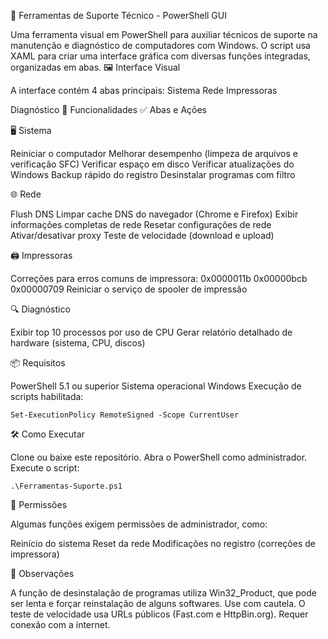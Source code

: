 🧰 Ferramentas de Suporte Técnico - PowerShell GUI

Uma ferramenta visual em PowerShell para auxiliar técnicos de suporte na manutenção e diagnóstico de computadores com Windows. O script usa XAML para criar uma interface gráfica com diversas funções integradas, organizadas em abas.
🖼️ Interface Visual

A interface contém 4 abas principais:
Sistema
Rede
Impressoras

Diagnóstico
🚀 Funcionalidades
✅ Abas e Ações

🖥️ Sistema

Reiniciar o computador
Melhorar desempenho (limpeza de arquivos e verificação SFC)
Verificar espaço em disco
Verificar atualizações do Windows
Backup rápido do registro
Desinstalar programas com filtro

🌐 Rede

Flush DNS
Limpar cache DNS do navegador (Chrome e Firefox)
Exibir informações completas de rede
Resetar configurações de rede
Ativar/desativar proxy
Teste de velocidade (download e upload)

🖨️ Impressoras

Correções para erros comuns de impressora:
0x0000011b
0x00000bcb
0x00000709
Reiniciar o serviço de spooler de impressão

🔍 Diagnóstico

Exibir top 10 processos por uso de CPU
Gerar relatório detalhado de hardware (sistema, CPU, discos)

📦 Requisitos

PowerShell 5.1 ou superior
Sistema operacional Windows
Execução de scripts habilitada:

    Set-ExecutionPolicy RemoteSigned -Scope CurrentUser

🛠️ Como Executar

Clone ou baixe este repositório.
Abra o PowerShell como administrador.
Execute o script:
    
    .\Ferramentas-Suporte.ps1

🔐 Permissões

Algumas funções exigem permissões de administrador, como:

Reinício do sistema
Reset da rede
Modificações no registro (correções de impressora)

📎 Observações

A função de desinstalação de programas utiliza Win32_Product, que pode ser lenta e forçar reinstalação de alguns softwares. Use com cautela.
O teste de velocidade usa URLs públicos (Fast.com e HttpBin.org). Requer conexão com a internet.
